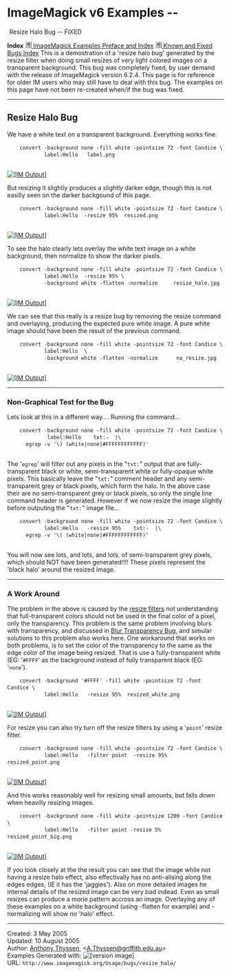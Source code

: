 # ImageMagick v6 Examples --  
 ![](../../img_www/space.gif) Resize Halo Bug -- FIXED

**Index**
[![](../../img_www/granitesm_left.gif) ImageMagick Examples Preface and Index](../../)
[![](../../img_www/granitesm_left.gif) Known and Fixed Bugs Index](../)
This is a demostration of a 'resize halo bug' generated by the resize filter when doing small resizes of very light colored images on a transparent background. This bug was completely fixed, by user demand with the release of ImageMagick version 6.2.4.
This page is for reference for older IM users who may still have to deal with this bug. The examples on this page have not been re-created when/if the bug was fixed.

------------------------------------------------------------------------

## Resize Halo Bug

We have a white text on a transparent background. Everything works fine.
  
        convert -background none -fill white -pointsize 72 -font Candice \
                label:Hello   label.png
     

[![\[IM Output\]](label.png)](label.png)

But resizing it slightly produces a slightly darker edge, though this is not easilly seen on the darker backgound of this page.
  
        convert -background none -fill white -pointsize 72 -font Candice \
                label:Hello  -resize 95%  resized.png
     

[![\[IM Output\]](resized.png)](resized.png)

To see the halo clearly lets overlay the white text image on a white background, then normalize to show the darker pixels.
  
        convert -background none -fill white -pointsize 72 -font Candice \
                label:Hello  -resize 95% \
                -background white -flatten -normalize     resize_halo.jpg
     

[![\[IM Output\]](resize_halo.jpg)](resize_halo.jpg)

We can see that this really is a resize bug by removing the resize command and overlaying, producing the expected pure white image. A pure white image should have been the result of the previous command.
  
        convert -background none -fill white -pointsize 72 -font Candice \
                label:Hello  \
                -background white -flatten -normalize      no_resize.jpg
     

[![\[IM Output\]](no_resize.jpg)](no_resize.jpg)

------------------------------------------------------------------------

### Non-Graphical Test for the Bug

Lets look at this in a different way....
Running the command...
  
        convert -background none -fill white -pointsize 72 -font Candice \
                 label:Hello    txt:-  |\
          egrep -v '\) (white|none|#FFFFFFFFFFFF)'
     

The '`egrep`' will filter out any pixels in the "`txt:`" output that are fully-transparent black or white, semi-transparent white or fully-opaque white pixels. This basically leave the "`txt:`" comment header and any semi-transparent grey or black pixels, which form the halo.
In the above case their are no semi-transparent grey or black pixels, so only the single line command header is generated.
However if we now resize the image slightly before outputing the "`txt:`" image file...
  
        convert -background none -fill white -pointsize 72 -font Candice \
                label:Hello   -resize 95%    txt:-  |\
          egrep -v '\) (white|none|#FFFFFFFFFFFF)'
     

You will now see lots, and lots, and lots, of semi-transparent grey pixels, which should NOT have been generated!!!! These pixels represent the 'black halo' around the resized image.

------------------------------------------------------------------------

### A Work Around

The problem in the above is caused by the [resize filters](../../resize/#filters) not understanding that full-transparent colors should not be used in the final color of a pixel, only the transparency.
This problem is the same problem involving blurs with transparency, and discussed in [Blur Transparency Bug](../blur_trans/), and simular solutions to this problem also works here.
One workaround that works on both problems, is to set the color of the transparency to the same as the edge color of the image being resized. That is use a fully-transparent white (EG: '`#FFFF`' as the background instead of fully transparent black (EG: '`none`').
  
        convert -background '#FFFF' -fill white -pointsize 72 -font Candice \
                label:Hello   -resize 95%  resized_white.png
     

[![\[IM Output\]](resized_white.png)](resized_white.png)

For resize you can also try turn off the resize filters by using a '`point`' resize filter.
  
        convert -background none -fill white -pointsize 72 -font Candice \
                label:Hello   -filter point  -resize 95%  resized_point.png
     

[![\[IM Output\]](resized_point.png)](resized_point.png)

And this works reasonably well for resizing small amounts, but falls down when heavilly resizing images.
  
        convert -background none -fill white -pointsize 1200 -font Candice \
                label:Hello   -filter point -resize 5%  resized_point_big.png
     

[![\[IM Output\]](resized_point_big.png)](resized_point_big.png)

If you look closely at the the result you can see that the image while not having a resize halo effect, also effectivally has no anti-alising along the edges edges, (IE it has the 'jaggies'). Also on more detailed images he internal details of the resized image can be very bad indead. Even as small resizes can produce a morie pattern accross an image.
Overlaying any of these examples on a white background (using -flatten for example) and -normalizing will show no 'halo' effect.

------------------------------------------------------------------------

Created: 3 May 2005  
 Updated: 10 August 2005  
 Author: [Anthony Thyssen](http://www.ict.griffith.edu.au/anthony/anthony.html), &lt;[A.Thyssen@griffith.edu.au](http://www.ict.griffith.edu.au/anthony/mail.shtml)&gt;  
 Examples Generated with: ![\[version image\]](version.gif)  
 URL: `http://www.imagemagick.org/Usage/bugs/resize_halo/`

